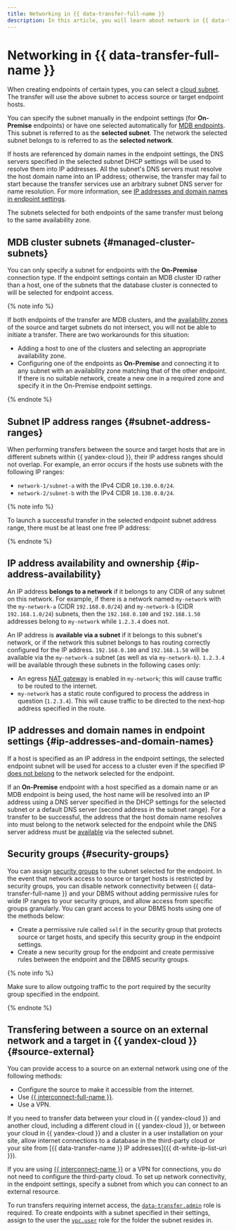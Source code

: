 ```yaml
---
title: Networking in {{ data-transfer-full-name }}
description: In this article, you will learn about network in {{ data-transfer-full-name }}.
---
```


# Networking in {{ data-transfer-full-name }}


When creating endpoints of certain types, you can select a [cloud subnet](../../vpc/concepts/network.md). The transfer will use the above subnet to access source or target endpoint hosts.

You can specify the subnet manually in the endpoint settings (for **On-Premise** endpoints) or have one selected automatically for [MDB endpoints](#managed-cluster-subnets). This subnet is referred to as the __selected subnet__. The network the selected subnet belongs to is referred to as the __selected network__.

If hosts are referenced by domain names in the endpoint settings, the DNS servers specified in the selected subnet DHCP settings will be used to resolve them into IP addresses. All the subnet's DNS servers must resolve the host domain name into an IP address; otherwise, the transfer may fail to start because the transfer services use an arbitrary subnet DNS server for name resolution. For more information, see [IP addresses and domain names in endpoint settings](#ip-addresses-and-domain-names).

The subnets selected for both endpoints of the same transfer must belong to the same availability zone.

## MDB cluster subnets {#managed-cluster-subnets}

You can only specify a subnet for endpoints with the **On-Premise** connection type. If the endpoint settings contain an MDB cluster ID rather than a host, one of the subnets that the database cluster is connected to will be selected for endpoint access.

{% note info %}

If both endpoints of the transfer are MDB clusters, and the [availability zones](../../overview/concepts/geo-scope.md) of the source and target subnets do not intersect, you will not be able to initiate a transfer. There are two workarounds for this situation:

* Adding a host to one of the clusters and selecting an appropriate availability zone.
* Configuring one of the endpoints as **On-Premise** and connecting it to any subnet with an availability zone matching that of the other endpoint. If there is no suitable network, create a new one in a required zone and specify it in the On-Premise endpoint settings.

{% endnote %}

## Subnet IP address ranges {#subnet-address-ranges}

When performing transfers between the source and target hosts that are in different subnets within {{ yandex-cloud }}, their IP address ranges should not overlap. For example, an error occurs if the hosts use subnets with the following IP ranges:

* `network-1/subnet-a` with the IPv4 CIDR `10.130.0.0/24`.
* `network-2/subnet-b` with the IPv4 CIDR `10.130.0.0/24`.

{% note info %}

To launch a successful transfer in the selected endpoint subnet address range, there must be at least one free IP address:

{% endnote %}

## IP address availability and ownership {#ip-address-availability}

An IP address __belongs to a network__ if it belongs to any CIDR of any subnet on this network. For example, if there is a network named `my-network` with the `my-network-a` (CIDR `192.168.0.0/24`) and `my-network-b` (CIDR `192.168.1.0/24`) subnets, then the `192.168.0.100` and `192.168.1.50` addresses belong to `my-network` while `1.2.3.4` does not.

An IP address is __available via a subnet__ if it belongs to this subnet's network, or if the network this subnet belongs to has routing correctly configured for the IP address. `192.168.0.100` and `192.168.1.50` will be available via the `my-network-a` subnet (as well as via `my-network-b`). `1.2.3.4` will be available through these subnets in the following cases only:
* An egress [NAT gateway](../../vpc/concepts/gateways.md) is enabled in `my-network`; this will cause traffic to be routed to the internet.
* `my-network` has a static route configured to process the address in question (`1.2.3.4`). This will cause traffic to be directed to the next-hop address specified in the route.

## IP addresses and domain names in endpoint settings {#ip-addresses-and-domain-names}

If a host is specified as an IP address in the endpoint settings, the selected endpoint subnet will be used for access to a cluster even if the specified IP [does not belong](#ip-address-availability) to the network selected for the endpoint.

If an **On-Premise** endpoint with a host specified as a domain name or an MDB endpoint is being used, the host name will be resolved into an IP address using a DNS server specified in the DHCP settings for the selected subnet or a default DNS server (second address in the subnet range). For a transfer to be successful, the address that the host domain name resolves into must belong to the network selected for the endpoint while the DNS server address must be [available](#ip-address-availability) via the selected subnet.

## Security groups {#security-groups}

You can assign [security groups](../../vpc/concepts/security-groups.md) to the subnet selected for the endpoint. In the event that network access to source or target hosts is restricted by security groups, you can disable network connectivity between {{ data-transfer-full-name }} and your DBMS without adding permissive rules for wide IP ranges to your security groups, and allow access from specific groups granularly. You can grant access to your DBMS hosts using one of the methods below:

* Create a permissive rule called `self` in the security group that protects source or target hosts, and specify this security group in the endpoint settings.
* Create a new security group for the endpoint and create permissive rules between the endpoint and the DBMS security groups.

{% note info %}

Make sure to allow outgoing traffic to the port required by the security group specified in the endpoint.

{% endnote %}

## Transfering between a source on an external network and a target in {{ yandex-cloud }} {#source-external}

You can provide access to a source on an external network using one of the following methods:

* Configure the source to make it accessible from the internet.
* Use [{{ interconnect-full-name }}](../../interconnect/index.yaml).
* Use a VPN.

If you need to transfer data between your cloud in {{ yandex-cloud }} and another cloud, including a different cloud in {{ yandex-cloud }}, or between your cloud in {{ yandex-cloud }} and a cluster in a user installation on your site, allow internet connections to a database in the third-party cloud or your site from [{{ data-transfer-name }} IP addresses]({{ dt-white-ip-list-uri }}).

If you are using [{{ interconnect-name }}](../../interconnect/concepts/index.md) or a VPN for connections, you do not need to configure the third-party cloud. To set up network connectivity, in the endpoint settings, specify a subnet from which you can connect to an external resource.

To run transfers requiring internet access, the [`data-transfer.admin`](../security/index.md) role is required. To create endpoints with a subnet specified in their settings, assign to the user the [`vpc.user`](../../vpc/security/index.md) role for the folder the subnet resides in.


